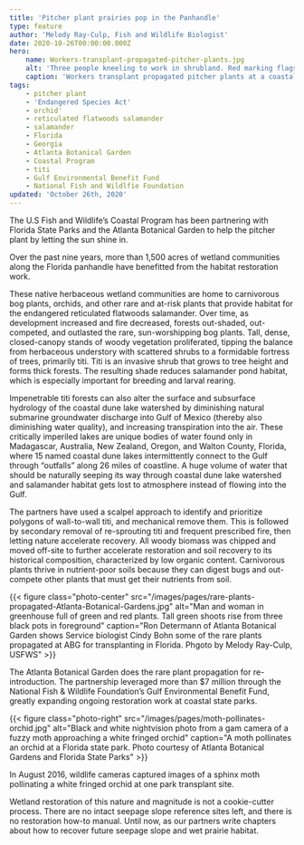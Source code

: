 ```yaml
---
title: 'Pitcher plant prairies pop in the Panhandle'
type: feature
author: 'Melody Ray-Culp, Fish and Wildlife Biologist'
date: 2020-10-26T00:00:00.000Z
hero:
    name: Workers-transplant-propagated-pitcher-plants.jpg
    alt: 'Three people kneeling to work in shrubland. Red marking flags dot the ground'
    caption: 'Workers transplant propagated pitcher plants at a coastal state park in Florida. Photo by Melody Ray-Culp, USFWS'
tags:
    - pitcher plant
    - 'Endangered Species Act'
    - orchid'
    - reticulated flatwoods salamander
    - salamander
    - Florida
    - Georgia
    - Atlanta Botanical Garden 
    - Coastal Program
    - titi
    - Gulf Environmental Benefit Fund
    - National Fish and Wildlfie Foundation
updated: 'October 26th, 2020'
---
```


The U.S Fish and Wildlife’s Coastal Program has been partnering with Florida State Parks and the Atlanta Botanical Garden to help the pitcher plant by letting the sun shine in.

Over the past nine years, more than 1,500 acres of wetland communities along the Florida panhandle have benefitted from the habitat restoration work.

These native herbaceous wetland communities are home to carnivorous bog plants, orchids, and other rare and at-risk plants that provide habitat for the endangered reticulated flatwoods salamander. Over time, as development increased and fire decreased, forests out-shaded, out-competed, and outlasted the rare, sun-worshipping bog plants. Tall, dense, closed-canopy stands of woody vegetation proliferated, tipping the balance from herbaceous understory with scattered shrubs to a formidable fortress of trees, primarily titi. Titi is an invasive shrub that grows to tree height and forms thick forests. The resulting shade reduces salamander pond habitat, which is especially important for breeding and larval rearing.

Impenetrable titi forests can also alter the surface and subsurface hydrology of the coastal dune lake watershed by diminishing natural submarine groundwater discharge into Gulf of Mexico (thereby also diminishing water quality), and increasing transpiration into the air. These critically imperiled lakes are unique bodies of water found only in Madagascar, Australia, New Zealand, Oregon, and Walton County, Florida, where 15 named coastal dune lakes intermittently connect to the Gulf through “outfalls” along 26 miles of coastline. A huge volume of water that should be naturally seeping its way through coastal dune lake watershed and salamander habitat gets lost to atmosphere instead of flowing into the Gulf. 

The partners have used a scalpel approach to identify and prioritize polygons of wall-to-wall titi, and mechanical remove them. This is followed by secondary removal of re-sprouting titi and frequent prescribed fire, then letting nature accelerate recovery. All woody biomass was chipped and moved off-site to further accelerate restoration and soil recovery to its historical composition, characterized by low organic content. Carnivorous plants thrive in nutrient-poor soils because they can digest bugs and out-compete other plants that must get their nutrients from soil. 

{{< figure class="photo-center" src="/images/pages/rare-plants-propagated-Atlanta-Botanical-Gardens.jpg" alt="Man and woman in greenhouse full of green and red plants. Tall green shoots rise from three black pots in foreground" caption="Ron Determann of Atlanta Botanical Garden shows Service biologist Cindy Bohn some of the rare plants propagated at ABG for transplanting in Florida. Phgoto by Melody Ray-Culp, USFWS" >}}

The Atlanta Botanical Garden does the rare plant propagation for re-introduction. The partnership leveraged more than $7 million through the National Fish & Wildlife Foundation’s Gulf Environmental Benefit Fund, greatly expanding ongoing restoration work at coastal state parks. 

{{< figure class="photo-right" src="/images/pages/moth-pollinates-orchid.jpg" alt="Black and white nightvision photo from a gam camera of a fuzzy moth approaching a white fringed orchid" caption="A moth pollinates an orchid at a Florida state park. Photo courtesy of Atlanta Botanical Gardens and Florida State Parks" >}}

In August 2016, wildlife cameras captured images of a sphinx moth pollinating a white fringed orchid at one park transplant site.

Wetland restoration of this nature and magnitude is not a cookie-cutter process. There are no intact seepage slope reference sites left, and there is no restoration how-to manual. Until now, as our partners write chapters about how to recover future seepage slope and wet prairie habitat.

